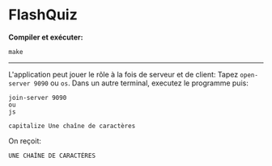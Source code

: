 # FlashQuiz

__Compiler et exécuter:__

```
make
```

---

L'application peut jouer le rôle à la fois de serveur et de client:
Tapez `open-server 9090` ou `os`.
Dans un autre terminal, executez le programme puis:
```
join-server 9090
ou
js

capitalize Une chaîne de caractères
```

On reçoit:
```
UNE CHAÎNE DE CARACTÈRES
```

